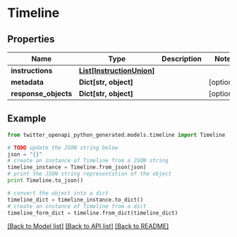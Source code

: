 # Timeline


## Properties
Name | Type | Description | Notes
------------ | ------------- | ------------- | -------------
**instructions** | [**List[InstructionUnion]**](InstructionUnion.md) |  | 
**metadata** | **Dict[str, object]** |  | [optional] 
**response_objects** | **Dict[str, object]** |  | [optional] 

## Example

```python
from twitter_openapi_python_generated.models.timeline import Timeline

# TODO update the JSON string below
json = "{}"
# create an instance of Timeline from a JSON string
timeline_instance = Timeline.from_json(json)
# print the JSON string representation of the object
print Timeline.to_json()

# convert the object into a dict
timeline_dict = timeline_instance.to_dict()
# create an instance of Timeline from a dict
timeline_form_dict = timeline.from_dict(timeline_dict)
```
[[Back to Model list]](../README.md#documentation-for-models) [[Back to API list]](../README.md#documentation-for-api-endpoints) [[Back to README]](../README.md)


